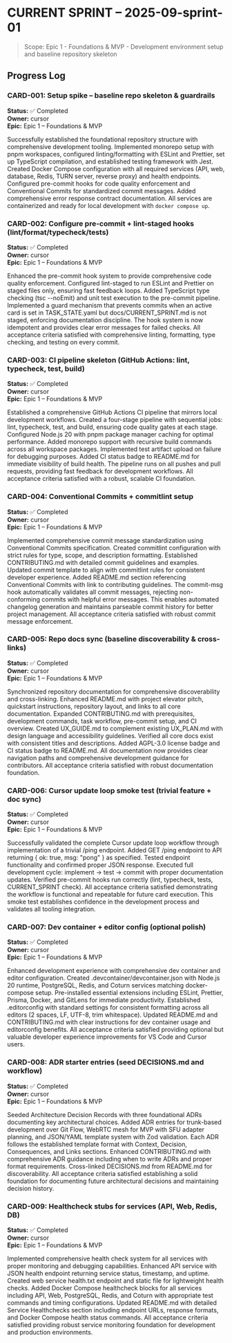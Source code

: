 # CURRENT SPRINT – 2025-09-sprint-01

> Scope: Epic 1 - Foundations & MVP - Development environment setup and baseline repository skeleton

## Progress Log

<!-- Cursor appends new sections here per task card -->

### CARD-001: Setup spike – baseline repo skeleton & guardrails

**Status:** ✅ Completed  
**Owner:** cursor  
**Epic:** Epic 1 – Foundations & MVP

Successfully established the foundational repository structure with comprehensive development tooling. Implemented monorepo setup with pnpm workspaces, configured linting/formatting with ESLint and Prettier, set up TypeScript compilation, and established testing framework with Jest. Created Docker Compose configuration with all required services (API, web, database, Redis, TURN server, reverse proxy) and health endpoints. Configured pre-commit hooks for code quality enforcement and Conventional Commits for standardized commit messages. Added comprehensive error response contract documentation. All services are containerized and ready for local development with `docker compose up`.

### CARD-002: Configure pre-commit + lint-staged hooks (lint/format/typecheck/tests)

**Status:** ✅ Completed  
**Owner:** cursor  
**Epic:** Epic 1 – Foundations & MVP

Enhanced the pre-commit hook system to provide comprehensive code quality enforcement. Configured lint-staged to run ESLint and Prettier on staged files only, ensuring fast feedback loops. Added TypeScript type checking (tsc --noEmit) and unit test execution to the pre-commit pipeline. Implemented a guard mechanism that prevents commits when an active card is set in TASK_STATE.yaml but docs/CURRENT_SPRINT.md is not staged, enforcing documentation discipline. The hook system is now idempotent and provides clear error messages for failed checks. All acceptance criteria satisfied with comprehensive linting, formatting, type checking, and testing on every commit.

### CARD-003: CI pipeline skeleton (GitHub Actions: lint, typecheck, test, build)

**Status:** ✅ Completed  
**Owner:** cursor  
**Epic:** Epic 1 – Foundations & MVP

Established a comprehensive GitHub Actions CI pipeline that mirrors local development workflows. Created a four-stage pipeline with sequential jobs: lint, typecheck, test, and build, ensuring code quality gates at each stage. Configured Node.js 20 with pnpm package manager caching for optimal performance. Added monorepo support with recursive build commands across all workspace packages. Implemented test artifact upload on failure for debugging purposes. Added CI status badge to README.md for immediate visibility of build health. The pipeline runs on all pushes and pull requests, providing fast feedback for development workflows. All acceptance criteria satisfied with a robust, scalable CI foundation.

### CARD-004: Conventional Commits + commitlint setup

**Status:** ✅ Completed  
**Owner:** cursor  
**Epic:** Epic 1 – Foundations & MVP

Implemented comprehensive commit message standardization using Conventional Commits specification. Created commitlint configuration with strict rules for type, scope, and description formatting. Established CONTRIBUTING.md with detailed commit guidelines and examples. Updated commit template to align with commitlint rules for consistent developer experience. Added README.md section referencing Conventional Commits with link to contributing guidelines. The commit-msg hook automatically validates all commit messages, rejecting non-conforming commits with helpful error messages. This enables automated changelog generation and maintains parseable commit history for better project management. All acceptance criteria satisfied with robust commit message enforcement.

### CARD-005: Repo docs sync (baseline discoverability & cross-links)

**Status:** ✅ Completed  
**Owner:** cursor  
**Epic:** Epic 1 – Foundations & MVP

Synchronized repository documentation for comprehensive discoverability and cross-linking. Enhanced README.md with project elevator pitch, quickstart instructions, repository layout, and links to all core documentation. Expanded CONTRIBUTING.md with prerequisites, development commands, task workflow, pre-commit setup, and CI overview. Created UX_GUIDE.md to complement existing UX_PLAN.md with design language and accessibility guidelines. Verified all core docs exist with consistent titles and descriptions. Added AGPL-3.0 license badge and CI status badge to README.md. All documentation now provides clear navigation paths and comprehensive development guidance for contributors. All acceptance criteria satisfied with robust documentation foundation.

### CARD-006: Cursor update loop smoke test (trivial feature + doc sync)

**Status:** ✅ Completed  
**Owner:** cursor  
**Epic:** Epic 1 – Foundations & MVP

Successfully validated the complete Cursor update loop workflow through implementation of a trivial /ping endpoint. Added GET /ping endpoint to API returning { ok: true, msg: "pong" } as specified. Tested endpoint functionality and confirmed proper JSON response. Executed full development cycle: implement → test → commit with proper documentation updates. Verified pre-commit hooks run correctly (lint, typecheck, tests, CURRENT_SPRINT check). All acceptance criteria satisfied demonstrating the workflow is functional and repeatable for future card execution. This smoke test establishes confidence in the development process and validates all tooling integration.

### CARD-007: Dev container + editor config (optional polish)

**Status:** ✅ Completed  
**Owner:** cursor  
**Epic:** Epic 1 – Foundations & MVP

Enhanced development experience with comprehensive dev container and editor configuration. Created .devcontainer/devcontainer.json with Node.js 20 runtime, PostgreSQL, Redis, and Coturn services matching docker-compose setup. Pre-installed essential extensions including ESLint, Prettier, Prisma, Docker, and GitLens for immediate productivity. Established .editorconfig with standard settings for consistent formatting across all editors (2 spaces, LF, UTF-8, trim whitespace). Updated README.md and CONTRIBUTING.md with clear instructions for dev container usage and editorconfig benefits. All acceptance criteria satisfied providing optional but valuable developer experience improvements for VS Code and Cursor users.

### CARD-008: ADR starter entries (seed DECISIONS.md and workflow)

**Status:** ✅ Completed  
**Owner:** cursor  
**Epic:** Epic 1 – Foundations & MVP

Seeded Architecture Decision Records with three foundational ADRs documenting key architectural choices. Added ADR entries for trunk-based development over Git Flow, WebRTC mesh for MVP with SFU adapter planning, and JSON/YAML template system with Zod validation. Each ADR follows the established template format with Context, Decision, Consequences, and Links sections. Enhanced CONTRIBUTING.md with comprehensive ADR guidance including when to write ADRs and proper format requirements. Cross-linked DECISIONS.md from README.md for discoverability. All acceptance criteria satisfied establishing a solid foundation for documenting future architectural decisions and maintaining decision history.

### CARD-009: Healthcheck stubs for services (API, Web, Redis, DB)

**Status:** ✅ Completed  
**Owner:** cursor  
**Epic:** Epic 1 – Foundations & MVP

Implemented comprehensive health check system for all services with proper monitoring and debugging capabilities. Enhanced API service with JSON health endpoint returning service status, timestamp, and uptime. Created web service health.txt endpoint and static file for lightweight health checks. Added Docker Compose healthcheck blocks for all services including API, Web, PostgreSQL, Redis, and Coturn with appropriate test commands and timing configurations. Updated README.md with detailed Service Healthchecks section including endpoint URLs, response formats, and Docker Compose health status commands. All acceptance criteria satisfied providing robust service monitoring foundation for development and production environments.
